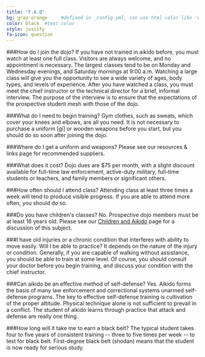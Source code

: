 ```yaml
---
title: "F.A.Q"
bg: gray-orange     #defined in _config.yml, can use html color like '#010101'
color: black  #text color
style: justify
fa-icon: question
---
```


###How do I join the dojo? 
If you have not trained in aikido before, you must watch at least one full class. Visitors are always welcome, and no appointment is necessary. The largest classes tend to be on Monday and Wednesday evenings, and Saturday mornings at 9:00 a.m. Watching a large class will give you the opportunity to see a wide variety of ages, body types, and levels of experience. After you have watched a class, you must meet the chief instructor or the technical director for a brief, informal interview. The purpose of the interview is to ensure that the expectations of the prospective student mesh with those of the dojo.

###What do I need to begin training? 
Gym clothes, such as sweats, which cover your knees and elbows, are all you need. It is not necessary to purchase a uniform [gi] or wooden weapons before you start, but you should do so soon after joining the dojo.

###Where do I get a uniform and weapons? 
Please see our resources & links page for recommended suppliers.

###What does it cost? 
Dojo dues are $75 per month, with a slight discount available for full-time law enforcement, active-duty military, full-time students or teachers, and family members or significant others.

###How often should I attend class? 
Attending class at least three times a week will tend to produce visible progress. If you are able to attend more often, you should do so.

###Do you have children's classes? 
No. Prospective dojo members must be at least 16 years old. Please see our [Children and Aikido](children-aikido.html) page for a discussion of this subject.

###I have old injuries or a chronic condition that interferes with ability to move easily. Will I be able to practice? 
It depends on the nature of the injury or condition. Generally, if you are capable of walking without assistance, you should be able to train at some level. Of course, you should consult your doctor before you begin training, and discuss your condition with the chief instructor.

###Can aikido be an effective method of self-defense? 
Yes. Aikido forms the basis of many law enforcement and correctional systems unarmed self-defense programs. The key to effective self-defense training is cultivation of the proper attitude. Physical technique alone is not sufficient to prevail in a conflict. The student of aikido learns through practice that attack and defense are really one thing.

###How long will it take me to earn a black belt? 
The typical student takes four to five years of consistent training -- three to five times per week -- to test for black belt. First-degree black belt (shodan) means that the student is now ready for serious study.
